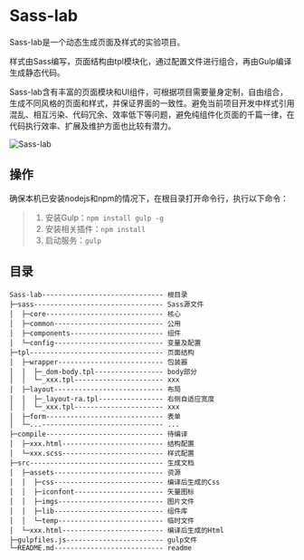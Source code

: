 # Sass-lab

Sass-lab是一个动态生成页面及样式的实验项目。

样式由Sass编写，页面结构由tpl模块化，通过配置文件进行组合，再由Gulp编译生成静态代码。

Sass-lab含有丰富的页面模块和UI组件，可根据项目需要量身定制，自由组合，生成不同风格的页面和样式，并保证界面的一致性。避免当前项目开发中样式引用混乱、相互污染、代码冗余、效率低下等问题，避免纯组件化页面的千篇一律，在代码执行效率、扩展及维护方面也比较有潜力。

![Sass-lab](https://raw.githubusercontent.com/tony903/Sass-lab/master/src/assets/imgs/sass-lab.png)

## 操作

确保本机已安装nodejs和npm的情况下，在根目录打开命令行，执行以下命令：

> 1. 安装Gulp：`npm install gulp -g`
> 2. 安装相关插件：`npm install`
> 3. 启动服务：`gulp`

## 目录

	Sass-lab------------------------------ 根目录   
	├─sass-------------------------------- Sass源文件 
	│  ├─core----------------------------- 核心 
	│  ├─common--------------------------- 公用 
	│  ├─components----------------------- 组件 
	│  └─config--------------------------- 变量及配置
	├─tpl--------------------------------- 页面结构 
	│  ├─wrapper-------------------------- 包装器 
	│  │  ├─_dom-body.tpl----------------- body部分 
	│  │  └─_xxx.tpl---------------------- xxx 
	│  ├─layout--------------------------- 布局 
	│  │  ├─_layout-ra.tpl---------------- 右侧自适应宽度   
	│  │  └─_xxx.tpl---------------------- xxx 
	│  ├─form----------------------------- 表单
	│  └─...------------------------------ ...
	├─compile----------------------------- 待编译 
	│  ├─xxx.html------------------------- 结构配置 
	│  └─xxx.scss------------------------- 样式配置 
	├─src--------------------------------- 生成文档
	│  ├─assets--------------------------- 资源
	│  │  ├─css--------------------------- 编译后生成的Css
	│  │  ├─iconfont---------------------- 矢量图标
	│  │  ├─imgs-------------------------- 图片文件
	│  │  ├─lib--------------------------- 组件库
	│  │  └─temp-------------------------- 临时文件
	│  └─xxx.html------------------------- 编译后生成的Html
	├─gulpfiles.js------------------------ gulp文件 
	└─README.md--------------------------- readme

